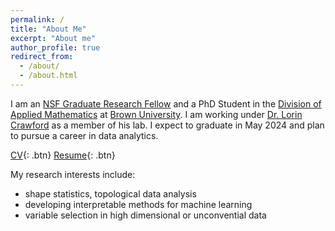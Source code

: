 ```yaml
---
permalink: /
title: "About Me"
excerpt: "About me"
author_profile: true
redirect_from: 
  - /about/
  - /about.html
---
```

I am an [NSF Graduate Research Fellow](https://www.nsfgrfp.org/) and a PhD Student in the [Division of Applied Mathematics](https://appliedmath.brown.edu/) at [Brown University](https://www.brown.edu/). I am working under [Dr. Lorin Crawford](http://www.lcrawlab.com/) as a member of his lab. I expect to graduate in May 2024 and plan to pursue a career in data analytics.

[CV](https://etwinn.github.io/files/AcademicCV2023.pdf){: .btn}     [Resume](https://etwinn.github.io/files/Resume2023.pdf){: .btn}

My research interests include:
* shape statistics, topological data analysis
* developing interpretable methods for machine learning
* variable selection in high dimensional or unconvential data

